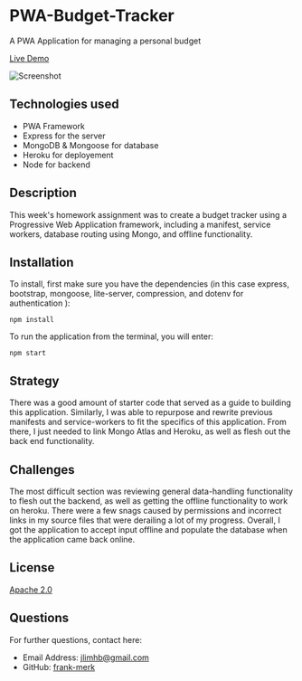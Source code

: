 # PWA-Budget-Tracker
A PWA Application for managing a personal budget

[Live Demo](
https://budget-tracker-pwa-merchlewitz.herokuapp.com/)

![Screenshot](public/images/PWA-Budget-Tracker.PNG)



## Technologies used

* PWA Framework
* Express for the server
* MongoDB & Mongoose for database
* Heroku for deployement
* Node for backend

## Description

This week's homework assignment was to create a budget tracker using a Progressive Web Application framework, including a manifest, service workers, database routing using Mongo, and offline functionality.
  
## Installation

To install, first make sure you have the dependencies (in this case express, bootstrap, mongoose, lite-server, compression, and dotenv for authentication ):

`npm install`

To run the application from the terminal, you will enter:

`npm start`

## Strategy

There was a good amount of starter code that served as a guide to building this application. Similarly, I was able to repurpose and rewrite previous manifests and service-workers to fit the specifics of this application. From there, I just needed to link Mongo Atlas and Heroku, as well as flesh out the back end functionality.

## Challenges

The most difficult section was reviewing general data-handling functionality to flesh out the backend, as well as getting the offline functionality to work on heroku. There were a few snags caused by permissions and incorrect links in my source files that were derailing a lot of my progress. Overall, I got the application to accept input offline and populate the database when the application came back online.

## License

[Apache 2.0](https://opensource.org/licenses/Apache2.0)

## Questions

For further questions, contact here:
* Email Address: jlimhb@gmail.com
* GitHub: [frank-merk](https://github.com/frank-merk)
